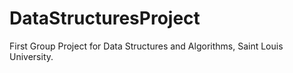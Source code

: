 # DataStructuresProject
First Group Project for Data Structures and Algorithms, Saint Louis University.

